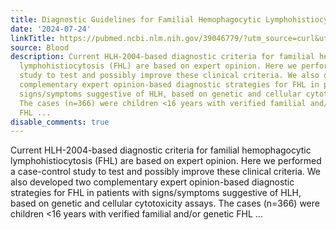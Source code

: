 ```yaml
---
title: Diagnostic Guidelines for Familial Hemophagocytic Lymphohistiocytosis Revisited
date: '2024-07-24'
linkTitle: https://pubmed.ncbi.nlm.nih.gov/39046779/?utm_source=curl&utm_medium=rss&utm_campaign=journals&utm_content=7603509&fc=None&ff=20240724182556&v=2.18.0.post9+e462414
source: Blood
description: Current HLH-2004-based diagnostic criteria for familial hemophagocytic
  lymphohistiocytosis (FHL) are based on expert opinion. Here we performed a case-control
  study to test and possibly improve these clinical criteria. We also developed two
  complementary expert opinion-based diagnostic strategies for FHL in patients with
  signs/symptoms suggestive of HLH, based on genetic and cellular cytotoxicity assays.
  The cases (n=366) were children <16 years with verified familial and/or genetic
  FHL ...
disable_comments: true
---
```

Current HLH-2004-based diagnostic criteria for familial hemophagocytic lymphohistiocytosis (FHL) are based on expert opinion. Here we performed a case-control study to test and possibly improve these clinical criteria. We also developed two complementary expert opinion-based diagnostic strategies for FHL in patients with signs/symptoms suggestive of HLH, based on genetic and cellular cytotoxicity assays. The cases (n=366) were children <16 years with verified familial and/or genetic FHL ...